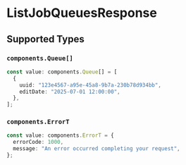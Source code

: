 # ListJobQueuesResponse


## Supported Types

### `components.Queue[]`

```typescript
const value: components.Queue[] = [
  {
    uuid: "123e4567-a95e-45a8-9b7a-230b78d934bb",
    editDate: "2025-07-01 12:00:00",
  },
];
```

### `components.ErrorT`

```typescript
const value: components.ErrorT = {
  errorCode: 1000,
  message: "An error occurred completing your request",
};
```

